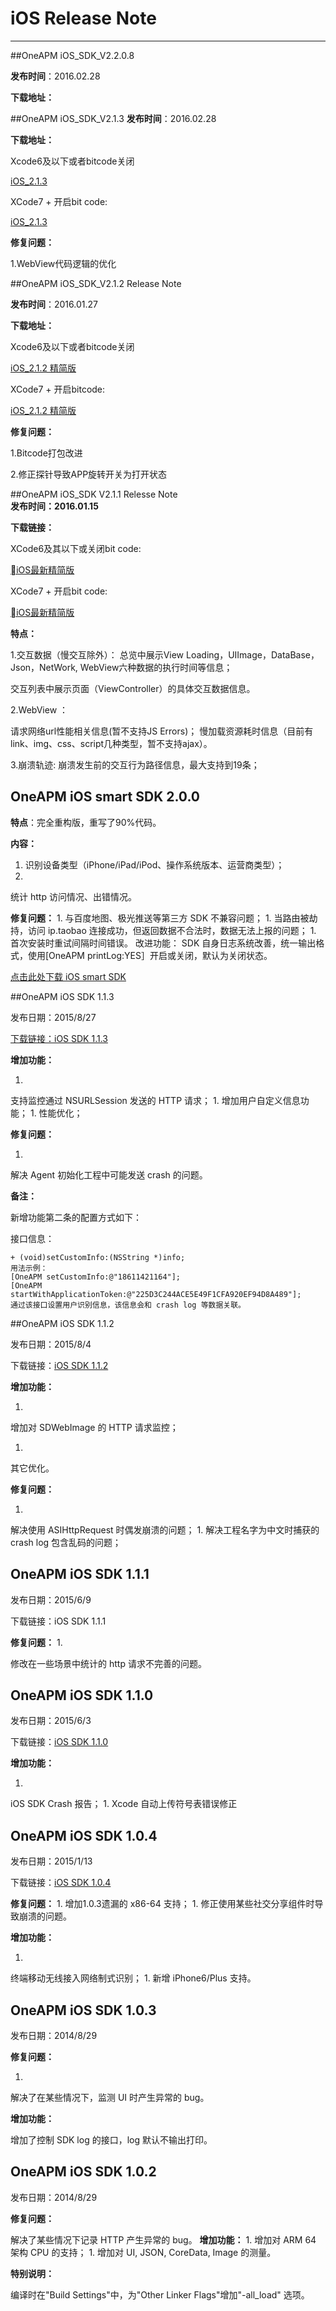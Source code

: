 # iOS Release Note
-------------

##OneAPM iOS_SDK_V2.2.0.8

**发布时间**：2016.02.28

**下载地址：**

##OneAPM iOS_SDK_V2.1.3 
**发布时间**：2016.02.28

**下载地址：**

Xcode6及以下或者bitcode关闭

[iOS_2.1.3](https://download.oneapm.com/ios_agent/iOS_SDK_latest_Xcode6.zip)

XCode7 + 开启bit code:

[iOS_2.1.3](https://download.oneapm.com/ios_agent/iOS_SDK_latest_Xcode7.zip)

**修复问题：**

1.WebView代码逻辑的优化 



##OneAPM iOS_SDK_V2.1.2 Release Note

**发布时间**：2016.01.27

**下载地址：**

Xcode6及以下或者bitcode关闭

[iOS_2.1.2 精简版](https://download.oneapm.com/ios_agent/iOS_SDK_latest_beta_Xcode6.zip)

XCode7 + 开启bitcode:

[iOS_2.1.2 精简版](https://download.oneapm.com/ios_agent/iOS_SDK_latest_beta_Xcode7.zip)

**修复问题：**

1.Bitcode打包改进

2.修正探针导致APP旋转开关为打开状态


##OneAPM iOS_SDK V2.1.1 Relesse Note  
**发布时间：2016.01.15**

**下载链接：**

XCode6及其以下或关闭bit code:

[iOS最新精简版](https://download.oneapm.com/ios_agent/iOS_SDK_latest_beta_Xcode6.zip)

XCode7 + 开启bit code:

[iOS最新精简版](https://download.oneapm.com/ios_agent/iOS_SDK_latest_beta_Xcode7.zip)

 
**特点：**

1.交互数据（慢交互除外）：
 总览中展示View Loading，UIImage，DataBase，Json，NetWork,  WebView六种数据的执行时间等信息；
     
 交互列表中展示页面（ViewController）的具体交互数据信息。
 
2.WebView ：

请求网络url性能相关信息(暂不支持JS Errors)；
    慢加载资源耗时信息（目前有link、img、css、script几种类型，暂不支持ajax）。
    
3.崩溃轨迹:
   崩溃发生前的交互行为路径信息，最大支持到19条；




## OneAPM iOS smart SDK 2.0.0

**特点**：完全重构版，重写了90%代码。

**内容：**
1. 识别设备类型（iPhone/iPad/iPod、操作系统版本、运营商类型）；
1. 
统计 http 访问情况、出错情况。

**修复问题：**
1. 
与百度地图、极光推送等第三方 SDK 不兼容问题；
1. 
当路由被劫持，访问 ip.taobao 连接成功，但返回数据不合法时，数据无法上报的问题；
1. 
首次安装时重试间隔时间错误。
改进功能：
SDK 自身日志系统改善，统一输出格式，使用[OneAPM printLog:YES］开启或关闭，默认为关闭状态。


[点击此处下载 iOS smart SDK](https://oneapm.kf5.com/attachments/download/324726/001564c3213991c1c71b682e6be5b26/)


##OneAPM iOS SDK 1.1.3

发布日期：2015/8/27

[下载链接：iOS SDK 1.1.3](https://user.oneapm.com/account/agent/ios/download.do?version=1.1.3&_ga=1.171887072.1942864907.1444901230)

**增加功能：**

1. 
支持监控通过 NSURLSession 发送的 HTTP 请求；
1. 
增加用户自定义信息功能；
1. 
性能优化；

**修复问题：**

1. 
解决 Agent 初始化工程中可能发送 crash 的问题。

**备注：**

新增功能第二条的配置方式如下：

接口信息：
```
+ (void)setCustomInfo:(NSString *)info;
用法示例：
[OneAPM setCustomInfo:@"18611421164"];
[OneAPM startWithApplicationToken:@"225D3C244ACE5E49F1CFA920EF94D8A489"];
通过该接口设置用户识别信息，该信息会和 crash log 等数据关联。 
```
##OneAPM iOS SDK 1.1.2

发布日期：2015/8/4

下载链接：[iOS SDK 1.1.2](https://user.oneapm.com/account/agent/ios/download.do?version=1.1.2)

**增加功能：**

1. 
增加对 SDWebImage 的 HTTP 请求监控；

1. 
其它优化。

**修复问题：**

1. 
解决使用 ASIHttpRequest 时偶发崩溃的问题；
1. 
解决工程名字为中文时捕获的 crash log 包含乱码的问题；

## OneAPM iOS SDK 1.1.1



发布日期：2015/6/9

下载链接：iOS SDK 1.1.1

**修复问题：**
1. 

修改在一些场景中统计的 http 请求不完善的问题。

## OneAPM iOS SDK 1.1.0

发布日期：2015/6/3

下载链接：[iOS SDK 1.1.0](https://user.oneapm.com/account/agent/ios/download.do?version=1.04)

**增加功能：**

1. 
iOS SDK Crash 报告；
1. 
Xcode 自动上传符号表错误修正

## OneAPM iOS SDK 1.0.4



发布日期：2015/1/13

下载链接：[iOS SDK 1.0.4](https://user.oneapm.com/account/agent/ios/download.do?version=1.04)

**修复问题：**
1. 
增加1.0.3遗漏的 x86-64 支持；
1. 
修正使用某些社交分享组件时导致崩溃的问题。

**增加功能：**

1. 
终端移动无线接入网络制式识别；
1. 
新增 iPhone6/Plus 支持。

## OneAPM iOS SDK 1.0.3



发布日期：2014/8/29

**修复问题：**

1. 
解决了在某些情况下，监测 UI 时产生异常的 bug。

**增加功能：**

增加了控制 SDK log 的接口，log 默认不输出打印。

## OneAPM iOS SDK 1.0.2

发布日期：2014/8/29

**修复问题：**

解决了某些情况下记录 HTTP 产生异常的 bug。
**增加功能：**
1. 
增加对 ARM 64 架构 CPU 的支持；
1. 
增加对 UI, JSON, CoreData, Image 的测量。

**特别说明：**

编译时在"Build Settings"中，为"Other Linker Flags"增加"-all_load" 选项。
